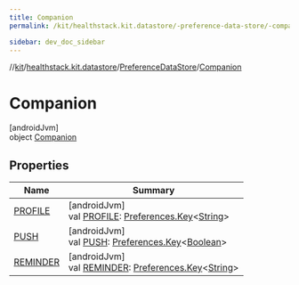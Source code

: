 ```yaml
---
title: Companion
permalink: /kit/healthstack.kit.datastore/-preference-data-store/-companion/index.html

sidebar: dev_doc_sidebar
---
```

//[kit](../../../../index.html)/[healthstack.kit.datastore](../../index.html)/[PreferenceDataStore](../index.html)/[Companion](index.html)



# Companion



[androidJvm]\
object [Companion](index.html)



## Properties


| Name | Summary |
|---|---|
| [PROFILE](-p-r-o-f-i-l-e.html) | [androidJvm]<br>val [PROFILE](-p-r-o-f-i-l-e.html): [Preferences.Key](https://developer.android.com/reference/kotlin/androidx/datastore/preferences/core/Preferences.Key.html)&lt;[String](https://kotlinlang.org/api/latest/jvm/stdlib/kotlin/-string/index.html)&gt; |
| [PUSH](-p-u-s-h.html) | [androidJvm]<br>val [PUSH](-p-u-s-h.html): [Preferences.Key](https://developer.android.com/reference/kotlin/androidx/datastore/preferences/core/Preferences.Key.html)&lt;[Boolean](https://kotlinlang.org/api/latest/jvm/stdlib/kotlin/-boolean/index.html)&gt; |
| [REMINDER](-r-e-m-i-n-d-e-r.html) | [androidJvm]<br>val [REMINDER](-r-e-m-i-n-d-e-r.html): [Preferences.Key](https://developer.android.com/reference/kotlin/androidx/datastore/preferences/core/Preferences.Key.html)&lt;[String](https://kotlinlang.org/api/latest/jvm/stdlib/kotlin/-string/index.html)&gt; |

